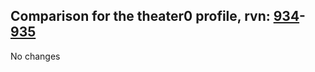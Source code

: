 ## Comparison for the theater0 profile, rvn: [934](https://github.com/PRO100KatYT/FortniteProfileRevisions/tree/main/profiles/theater0/934%20theater0.json)-[935](https://github.com/PRO100KatYT/FortniteProfileRevisions/tree/main/profiles/theater0/935%20theater0.json)

No changes
